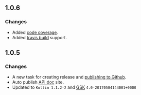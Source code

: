 ## 1.0.6

### Changes

* Added [code coverage](https://codecov.io/gh/sureshg/kotlin-starter).
* Added [travis build](https://travis-ci.org/sureshg/kotlin-starter) support.

## 1.0.5

### Changes

* A new task for creating release and [publishing to Github][github-release].
* Auto publish [API doc][apidoc-url] site.
* Updated to `Kotlin 1.1.2-2` and [GSK][gsk] `4.0-20170504144001+0000`


<!-- Badges -->

[gsk]: https://github.com/gradle/gradle-script-kotlin
[apidoc-url]: https://sureshg.github.io/kotlin-starter/
[github-release]: https://help.github.com/articles/creating-releases/
